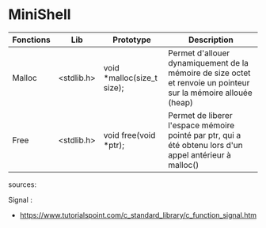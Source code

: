 # MiniShell

| Fonctions | Lib | Prototype | Description |
|-----------|-----|-----------------|-------------|
| Malloc    | <stdlib.h> | void *malloc(size_t size); | Permet d'allouer dynamiquement de la mémoire de size octet et renvoie un pointeur sur la mémoire allouée (heap) |
| Free      | <stdlib.h> | void free(void *ptr); | Permet de liberer l'espace mémoire pointé par ptr, qui a été obtenu lors d'un appel antérieur à malloc() |

sources:

Signal :

- https://www.tutorialspoint.com/c_standard_library/c_function_signal.htm
